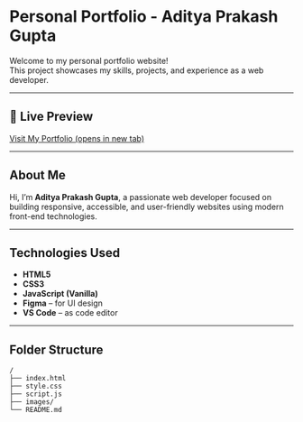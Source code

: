 #  Personal Portfolio - Aditya Prakash Gupta

Welcome to my personal portfolio website!  
This project showcases my skills, projects, and experience as a web developer.

---

## 🔗 Live Preview

[Visit My Portfolio (opens in new tab)](https://aditya-prakash-007.github.io/Portfolio/)
 <!-- Replace # with your GitHub Pages or Vercel/Netlify link -->

---

##  About Me

Hi, I’m **Aditya Prakash Gupta**, a passionate web developer focused on building responsive, accessible, and user-friendly websites using modern front-end technologies.

---

##  Technologies Used

- **HTML5**
- **CSS3**
- **JavaScript (Vanilla)**
- **Figma** – for UI design
- **VS Code** – as code editor

---

##  Folder Structure

```plaintext
/
├── index.html
├── style.css
├── script.js
├── images/
└── README.md
